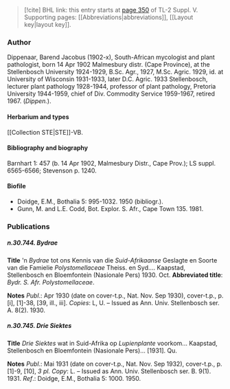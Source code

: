 > [!cite] BHL link: this entry starts at [page 350](https://www.biodiversitylibrary.org/item/103833#page/362/mode/1up) of TL-2 Suppl. V.
> Supporting pages: [[Abbreviations|abbreviations]], [[Layout key|layout key]].

### Author

Dippenaar, Barend Jacobus (1902-x), South-African mycologist and plant pathologist, born 14 Apr 1902 Malmesbury distr. (Cape Province), at the Stellenbosch University 1924-1929, B.Sc. Agr., 1927, M.Sc. Agric. 1929, id. at University of Wisconsin 1931-1933, later D.C. Agric. 1933 Stellenbosch, lecturer plant pathology 1928-1944, professor of plant pathology, Pretoria University 1944-1959, chief of Div. Commodity Service 1959-1967, retired 1967. (*Dippen.*).

#### Herbarium and types

[[Collection STE|STE]]-VB.

#### Bibliography and biography

Barnhart 1: 457 (b. 14 Apr 1902, Malmesbury Distr., Cape Prov.); LS suppl. 6565-6566; Stevenson p. 1240.

#### Biofile

- Doidge, E.M., Bothalia 5: 995-1032. 1950 (bibliogr.).
- Gunn, M. and L.E. Codd, Bot. Explor. S. Afr., Cape Town 135. 1981.

### Publications

##### n.30.744. Bydrae

**Title**
'n *Bydrae* tot ons Kennis van die *Suid-Afrikaanse* Geslagte en Soorte van die Famielie *Polystomellaceae* Theiss. en Syd.... Kaapstad, Stellenbosch en Bloemfontein (Nasionale Pers) 1930. Oct.
**Abbreviated title**: *Bydr. S. Afr. Polystomellaceae*.

**Notes**
*Publ*.: Apr 1930 (date on cover-t.p., Nat. Nov. Sep 1930), cover-t.p., p. \[i\], \[1\]-38, \[39, ill., iii\]. *Copies*: L, U. – Issued as Ann. Univ. Stellenbosch ser. A. 8(2). 1930.

##### n.30.745. Drie Siektes

**Title**
*Drie Siektes* wat in Suid-Afrika op *Lupienplante* voorkom... Kaapstad, Stellenbosch en Bloemfontein (Nasionale Pers)... \[1931\]. Qu.

**Notes**
*Publ*.: Mai 1931 (date on cover-t.p., Nat. Nov. Sep 1932), cover-t.p., p. \[1\]-9, \[10\], *3 pl. Copy*: L. – Issued as Ann. Univ. Stellenbosch ser. B. 9(1). 1931.
*Ref*.: Doidge, E.M., Bothalia 5: 1000. 1950.


